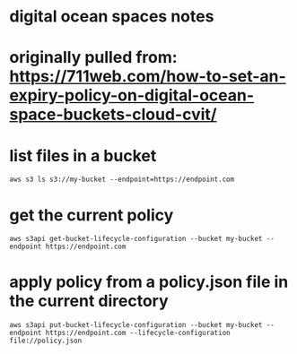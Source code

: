 # digital ocean spaces notes
# originally pulled from: https://711web.com/how-to-set-an-expiry-policy-on-digital-ocean-space-buckets-cloud-cvit/

# list files in a bucket
`aws s3 ls s3://my-bucket --endpoint=https://endpoint.com`

# get the current policy
`aws s3api get-bucket-lifecycle-configuration --bucket my-bucket --endpoint https://endpoint.com`

# apply policy from a policy.json file in the current directory
`aws s3api put-bucket-lifecycle-configuration --bucket my-bucket --endpoint https://endpoint.com --lifecycle-configuration file://policy.json`